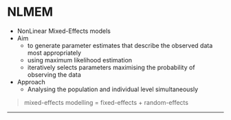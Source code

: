 # NLMEM

* NonLinear Mixed-Effects models
* Aim
    * to generate parameter estimates that describe the observed data most appropriately
    * using maximum likelihood estimation
    * iteratively selects parameters maximising the probability of observing the data
* Approach
    * Analysing the population and individual level simultaneously
> mixed-effects modelling = fixed-effects + random-effects

---

